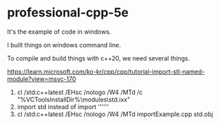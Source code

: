 ﻿# professional-cpp-5e

It's the example of code in windows.

I built things on windows command line.

To compile and build things with c++20, we need several things.

https://learn.microsoft.com/ko-kr/cpp/cpp/tutorial-import-stl-named-module?view=msvc-170

1. cl /std:c++latest /EHsc /nologo /W4 /MTd /c "%VCToolsInstallDir%\modules\std.ixx"
2. import std instead of import '''<iostream>'''
3. cl /std:c++latest /EHsc /nologo /W4 /MTd importExample.cpp std.obj
